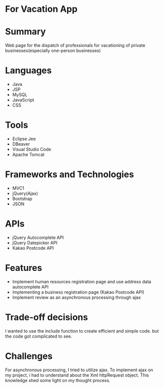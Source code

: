 # For Vacation App

# Summary
Web page for the dispatch of professionals for vacationing of private businesses(especially one-person businesses)

# Languages
* Java
* JSP
* MySQL
* JavaScript
* CSS

# Tools
* Eclipse Jee
* DBeaver
* Visual Studio Code
* Apache Tomcat

# Frameworks and Technologies
* MVC1
* jQuery(Ajax)
* Bootstrap
* JSON

# APIs
* jQuery Autocomplete API
* jQuery Datepicker API
* Kakao Postcode API

# Features
* Implement human resources registration page and use address data autocomplete API
* Implementing a business registration page (Kakao Postcode API)
* Implement review as an asynchronous processing through ajax

# Trade-off decisions
I wanted to use the include function to create efficient and simple code. but the code got complicated to see.

# Challenges
For asynchronous processing, I tried to utilize ajax. To implement ajax on my project, i had to understand about the Xml httpRequest object. This knowledge shed some light on my thought process.
